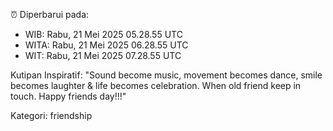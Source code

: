 ⏰ Diperbarui pada:
- WIB: Rabu, 21 Mei 2025 05.28.55 UTC
- WITA: Rabu, 21 Mei 2025 06.28.55 UTC
- WIT: Rabu, 21 Mei 2025 07.28.55 UTC

Kutipan Inspiratif:
"Sound become music, movement becomes dance, smile becomes laughter & life becomes celebration. When old friend keep in touch. Happy friends day!!!"


Kategori: friendship

